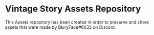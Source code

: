 # Vintage Story Assets Repository

This Assets repository has been created in order to preserve and share assets that were made by BluryFace#6033 on Discord.

